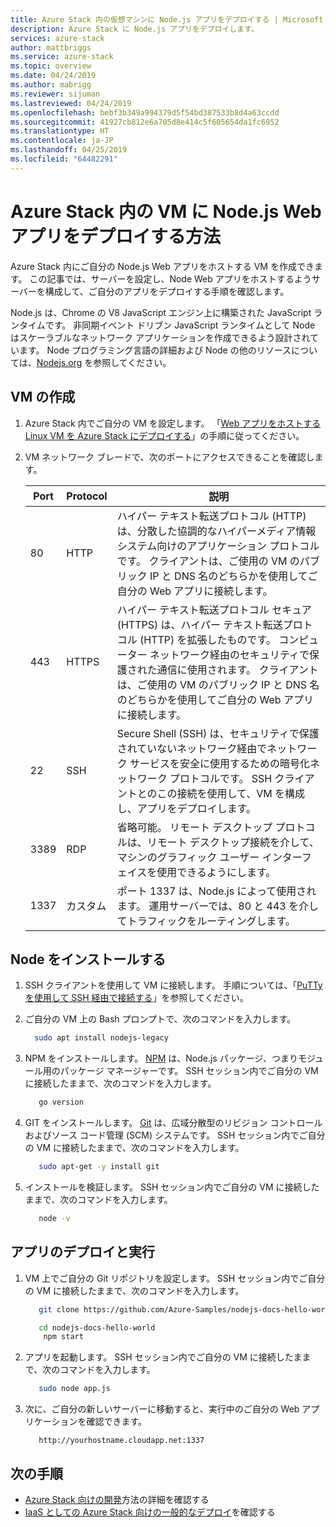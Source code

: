 ```yaml
---
title: Azure Stack 内の仮想マシンに Node.js アプリをデプロイする | Microsoft Docs
description: Azure Stack に Node.js アプリをデプロイします。
services: azure-stack
author: mattbriggs
ms.service: azure-stack
ms.topic: overview
ms.date: 04/24/2019
ms.author: mabrigg
ms.reviewer: sijuman
ms.lastreviewed: 04/24/2019
ms.openlocfilehash: bebf3b349a994379d5f54bd387533b8d4a63ccdd
ms.sourcegitcommit: 41927cb812e6a705d8e414c5f605654da1fc6952
ms.translationtype: HT
ms.contentlocale: ja-JP
ms.lasthandoff: 04/25/2019
ms.locfileid: "64482291"
---
```

# <a name="how-to-deploy-a-nodejs-web-app-to-a-vm-in-azure-stack"></a>Azure Stack 内の VM に Node.js Web アプリをデプロイする方法

Azure Stack 内にご自分の Node.js Web アプリをホストする VM を作成できます。 この記事では、サーバーを設定し、Node Web アプリをホストするようサーバーを構成して、ご自分のアプリをデプロイする手順を確認します。

Node.js は、Chrome の V8 JavaScript エンジン上に構築された JavaScript ランタイムです。 非同期イベント ドリブン JavaScript ランタイムとして Node はスケーラブルなネットワーク アプリケーションを作成できるよう設計されています。 Node プログラミング言語の詳細および Node の他のリソースについては、[Nodejs.org](https://nodejs.org) を参照してください。

## <a name="create-a-vm"></a>VM の作成

1. Azure Stack 内でご自分の VM を設定します。 「[Web アプリをホストする Linux VM を Azure Stack にデプロイする](azure-stack-dev-start-howto-deploy-linux.md)」の手順に従ってください。

2. VM ネットワーク ブレードで、次のポートにアクセスできることを確認します。

    | Port | Protocol | 説明 |
    | --- | --- | --- |
    | 80 | HTTP | ハイパー テキスト転送プロトコル (HTTP) は、分散した協調的なハイパーメディア情報システム向けのアプリケーション プロトコルです。 クライアントは、ご使用の VM のパブリック IP と DNS 名のどちらかを使用してご自分の Web アプリに接続します。 |
    | 443 | HTTPS | ハイパー テキスト転送プロトコル セキュア (HTTPS) は、ハイパー テキスト転送プロトコル (HTTP) を拡張したものです。 コンピューター ネットワーク経由のセキュリティで保護された通信に使用されます。 クライアントは、ご使用の VM のパブリック IP と DNS 名のどちらかを使用してご自分の Web アプリに接続します。 |
    | 22 | SSH | Secure Shell (SSH) は、セキュリティで保護されていないネットワーク経由でネットワーク サービスを安全に使用するための暗号化ネットワーク プロトコルです。 SSH クライアントとのこの接続を使用して、VM を構成し、アプリをデプロイします。 |
    | 3389 | RDP | 省略可能。 リモート デスクトップ プロトコルは、リモート デスクトップ接続を介して、マシンのグラフィック ユーザー インターフェイスを使用できるようにします。   |
    | 1337 | カスタム | ポート 1337 は、Node.js によって使用されます。 運用サーバーでは、80 と 443 を介してトラフィックをルーティングします。 |

## <a name="install-node"></a>Node をインストールする

1. SSH クライアントを使用して VM に接続します。 手順については、「[PuTTy を使用して SSH 経由で接続する](azure-stack-dev-start-howto-ssh-public-key.md#connect-via-ssh-with-putty)」を参照してください。
1. ご自分の VM 上の Bash プロンプトで、次のコマンドを入力します。

    ```bash  
      sudo apt install nodejs-legacy
    ```

2. NPM をインストールします。 [NPM](https://www.npmjs.com/) は、Node.js パッケージ、つまりモジュール用のパッケージ マネージャーです。 SSH セッション内でご自分の VM に接続したままで、次のコマンドを入力します。

    ```bash  
       go version
    ```

3. GIT をインストールします。 [Git](https://git-scm.com) は、広域分散型のリビジョン コントロールおよびソース コード管理 (SCM) システムです。 SSH セッション内でご自分の VM に接続したままで、次のコマンドを入力します。

    ```bash  
       sudo apt-get -y install git
    ```

3. インストールを検証します。 SSH セッション内でご自分の VM に接続したままで、次のコマンドを入力します。

    ```bash  
       node -v
    ```

## <a name="deploy-and-run-the-app"></a>アプリのデプロイと実行

1. VM 上でご自分の Git リポジトリを設定します。 SSH セッション内でご自分の VM に接続したままで、次のコマンドを入力します。

    ```bash  
       git clone https://github.com/Azure-Samples/nodejs-docs-hello-world.git
    
       cd nodejs-docs-hello-world
        npm start
    ```

2. アプリを起動します。 SSH セッション内でご自分の VM に接続したままで、次のコマンドを入力します。

    ```bash  
       sudo node app.js
    ```

3.  次に、ご自分の新しいサーバーに移動すると、実行中のご自分の Web アプリケーションを確認できます。

    ```HTTP  
       http://yourhostname.cloudapp.net:1337
    ```

## <a name="next-steps"></a>次の手順

- [Azure Stack 向けの開発](azure-stack-dev-start.md)方法の詳細を確認する
- [IaaS としての Azure Stack 向けの一般的なデプロイ](azure-stack-dev-start-deploy-app.md)を確認する